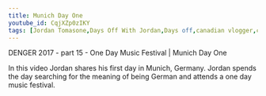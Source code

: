 ```yaml
---
title: Munich Day One
youtube_id: CqjXZp0zIKY
tags: [Jordan Tomasone,Days Off With Jordan,Days off,canadian vlogger,canadian travel vlogger,inspirational content,adventure lifestyle,munich day one,DENGER 2017,one day music festival,jordan visits germany,surfing in munich,munich surfing videos,munich music,german music festival experience,canadian in munich,jordan visits munich germany,swimming in munich,swimmming in the park in munich,german music festival,music festival vlog,munich vlog,bike rental]
---
```

DENGER 2017 - part 15 - One Day Music Festival | Munich Day One

In this video Jordan shares his first day in Munich, Germany. Jordan spends the day searching for the meaning of being German and attends a one day music festival.
